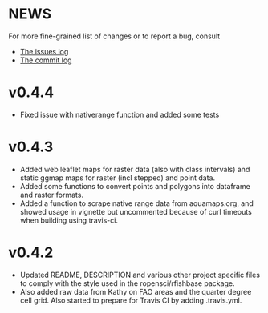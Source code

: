 NEWS
====

For more fine-grained list of changes or to report a bug, consult 

* [The issues log](https://github.com/raquamaps/raquamaps/issues)
* [The commit log](https://github.com/raquamaps/raquamaps/commits/master)

# v0.4.4

* Fixed issue with nativerange function and added some tests

# v0.4.3

* Added web leaflet maps for raster data (also with class intervals) and static ggmap maps for raster (incl stepped) and point data. 
* Added some functions to convert points and polygons into dataframe and raster formats. 
* Added a function to scrape native range data from aquamaps.org, and showed usage in vignette but uncommented because of curl timeouts when building using travis-ci.

# v0.4.2

* Updated README, DESCRIPTION and various other project specific files to comply with the style used in the ropensci/rfishbase package. 
* Also added raw data from Kathy on FAO areas and the quarter degree cell grid. Also started to prepare for Travis CI by adding .travis.yml.





